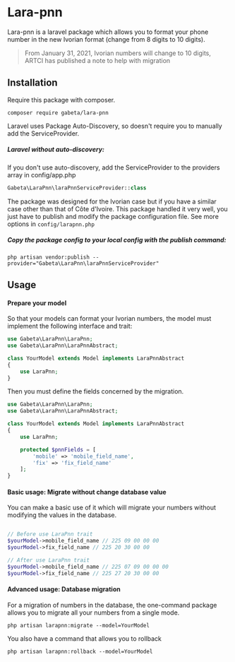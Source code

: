 # Lara-pnn
Lara-pnn is a laravel package which allows you to format your phone number
in the new Ivorian format (change from 8 digits to 10 digits).

> From January 31, 2021, Ivorian numbers will change to 10 digits, ARTCI has published a note to help with migration

## Installation
Require this package with composer.
```shell
composer require gabeta/lara-pnn
```
Laravel uses Package Auto-Discovery, so doesn't require you to manually add the ServiceProvider.

##### Laravel without auto-discovery:
If you don't use auto-discovery, add the ServiceProvider to the providers array in config/app.php

```php
Gabeta\LaraPnn\laraPnnServiceProvider::class
```

The package was designed for the Ivorian case but if you have a similar case
other than that of Côte d'Ivoire. This package handled it very well, you just have to publish and
modify the package configuration file. See more options in `config/larapnn.php`

##### Copy the package config to your local config with the publish command:

```shell
php artisan vendor:publish --provider="Gabeta\LaraPnn\laraPnnServiceProvider"
```

## Usage

#### Prepare your model

So that your models can format your Ivorian numbers, the model must implement the following interface and trait:
```php
use Gabeta\LaraPnn\LaraPnn;
use Gabeta\LaraPnn\LaraPnnAbstract;

class YourModel extends Model implements LaraPnnAbstract
{
    use LaraPnn;
}
```

Then you must define the fields concerned by the migration.
```php
use Gabeta\LaraPnn\LaraPnn;
use Gabeta\LaraPnn\LaraPnnAbstract;

class YourModel extends Model implements LaraPnnAbstract
{
    use LaraPnn;

    protected $pnnFields = [
        'mobile' => 'mobile_field_name',
        'fix' => 'fix_field_name'
    ];
}
```

#### Basic usage: Migrate without change database value
You can make a basic use of it which will migrate your numbers without modifying the values ​​in the database.

```php

// Before use LaraPnn trait
$yourModel->mobile_field_name // 225 09 00 00 00 
$yourModel->fix_field_name // 225 20 30 00 00 

// After use LaraPnn trait
$yourModel->mobile_field_name // 225 07 09 00 00 00  
$yourModel->fix_field_name // 225 27 20 30 00 00 

```

#### Advanced usage: Database migration
For a migration of numbers in the database, the one-command package allows you to migrate all your numbers from a single mode.

```shell
php artisan larapnn:migrate --model=YourModel
```

You also have a command that allows you to rollback

```shell
php artisan larapnn:rollback --model=YourModel
```
